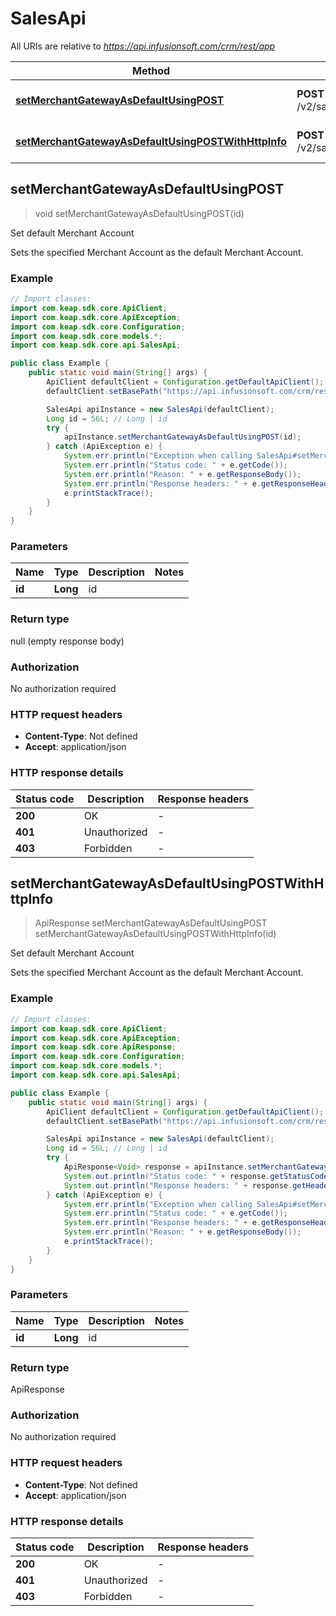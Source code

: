 # SalesApi

All URIs are relative to *https://api.infusionsoft.com/crm/rest/app*

| Method | HTTP request | Description |
|------------- | ------------- | -------------|
| [**setMerchantGatewayAsDefaultUsingPOST**](SalesApi.md#setMerchantGatewayAsDefaultUsingPOST) | **POST** /v2/sales/merchants/{id}:setDefault | Set default Merchant Account |
| [**setMerchantGatewayAsDefaultUsingPOSTWithHttpInfo**](SalesApi.md#setMerchantGatewayAsDefaultUsingPOSTWithHttpInfo) | **POST** /v2/sales/merchants/{id}:setDefault | Set default Merchant Account |



## setMerchantGatewayAsDefaultUsingPOST

> void setMerchantGatewayAsDefaultUsingPOST(id)

Set default Merchant Account

Sets the specified Merchant Account as the default Merchant Account.

### Example

```java
// Import classes:
import com.keap.sdk.core.ApiClient;
import com.keap.sdk.core.ApiException;
import com.keap.sdk.core.Configuration;
import com.keap.sdk.core.models.*;
import com.keap.sdk.core.api.SalesApi;

public class Example {
    public static void main(String[] args) {
        ApiClient defaultClient = Configuration.getDefaultApiClient();
        defaultClient.setBasePath("https://api.infusionsoft.com/crm/rest/app");

        SalesApi apiInstance = new SalesApi(defaultClient);
        Long id = 56L; // Long | id
        try {
            apiInstance.setMerchantGatewayAsDefaultUsingPOST(id);
        } catch (ApiException e) {
            System.err.println("Exception when calling SalesApi#setMerchantGatewayAsDefaultUsingPOST");
            System.err.println("Status code: " + e.getCode());
            System.err.println("Reason: " + e.getResponseBody());
            System.err.println("Response headers: " + e.getResponseHeaders());
            e.printStackTrace();
        }
    }
}
```

### Parameters


| Name | Type | Description  | Notes |
|------------- | ------------- | ------------- | -------------|
| **id** | **Long**| id | |

### Return type


null (empty response body)

### Authorization

No authorization required

### HTTP request headers

- **Content-Type**: Not defined
- **Accept**: application/json

### HTTP response details
| Status code | Description | Response headers |
|-------------|-------------|------------------|
| **200** | OK |  -  |
| **401** | Unauthorized |  -  |
| **403** | Forbidden |  -  |

## setMerchantGatewayAsDefaultUsingPOSTWithHttpInfo

> ApiResponse<Void> setMerchantGatewayAsDefaultUsingPOST setMerchantGatewayAsDefaultUsingPOSTWithHttpInfo(id)

Set default Merchant Account

Sets the specified Merchant Account as the default Merchant Account.

### Example

```java
// Import classes:
import com.keap.sdk.core.ApiClient;
import com.keap.sdk.core.ApiException;
import com.keap.sdk.core.ApiResponse;
import com.keap.sdk.core.Configuration;
import com.keap.sdk.core.models.*;
import com.keap.sdk.core.api.SalesApi;

public class Example {
    public static void main(String[] args) {
        ApiClient defaultClient = Configuration.getDefaultApiClient();
        defaultClient.setBasePath("https://api.infusionsoft.com/crm/rest/app");

        SalesApi apiInstance = new SalesApi(defaultClient);
        Long id = 56L; // Long | id
        try {
            ApiResponse<Void> response = apiInstance.setMerchantGatewayAsDefaultUsingPOSTWithHttpInfo(id);
            System.out.println("Status code: " + response.getStatusCode());
            System.out.println("Response headers: " + response.getHeaders());
        } catch (ApiException e) {
            System.err.println("Exception when calling SalesApi#setMerchantGatewayAsDefaultUsingPOST");
            System.err.println("Status code: " + e.getCode());
            System.err.println("Response headers: " + e.getResponseHeaders());
            System.err.println("Reason: " + e.getResponseBody());
            e.printStackTrace();
        }
    }
}
```

### Parameters


| Name | Type | Description  | Notes |
|------------- | ------------- | ------------- | -------------|
| **id** | **Long**| id | |

### Return type


ApiResponse<Void>

### Authorization

No authorization required

### HTTP request headers

- **Content-Type**: Not defined
- **Accept**: application/json

### HTTP response details
| Status code | Description | Response headers |
|-------------|-------------|------------------|
| **200** | OK |  -  |
| **401** | Unauthorized |  -  |
| **403** | Forbidden |  -  |

